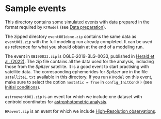 # Sample events

This directory contains some simulated events with data prepared in the format required by `RTModel` (see [Data preparation](/docs/DataPreparation.md)).

The zipped directory `event001done.zip` contains the same data as `event001.zip` with the full modeling run already completed. It can be used as reference for what you should obtain at the end of a modeling run.

The event in `OB190033.zip` is OGLE-2019-BLG-0033, published in [Herald et al. (2022)](https://ui.adsabs.harvard.edu/abs/2022A%26A...663A.100H/abstract). The zip file contains all the data used for the analysis, including those from the *Spitzer* satellite. It is a good event to start practising with satellite data. The corresponding ephemerides for *Spitzer* are in the file `satellite1.txt` available in this directory. If you run `RTModel` on this event, make sure to select the option `nostatic = True` in `config_InitCond()` (see [Initial conditions](/docs/InitCond.md)).

`astroevent001.zip` is an event for which we include one dataset with centroid coordinates for [astrophotometric analysis](/docs/Astrophotometric.md).

`HRevent.zip` is an event for which we include [High-Resolution observations](/docs/HighResolutionImaging.md).
